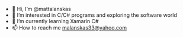 - 👋 Hi, I’m @mattalanskas
- 👀 I’m interested in C/C# programs and exploring the software world
- 🌱 I’m currently learning Xamarin C#
- 📫 How to reach me malanskas33@yahoo.com

<!---
mattalanskas/mattalanskas is a ✨ special ✨ repository because its `README.md` (this file) appears on your GitHub profile.
You can click the Preview link to take a look at your changes.
--->
